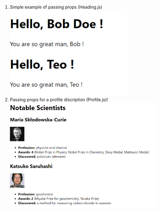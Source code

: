 1. Simple example of passing props (Heading.js)![Alt text](image-1.png)
2. Passing props for a profile discription (Profile.js)!![Alt text](image-2.png)
